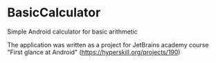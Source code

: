 # BasicCalculator
Simple Android calculator for basic arithmetic

The application was written as a project for JetBrains academy course "First glance at Android" (https://hyperskill.org/projects/190)
